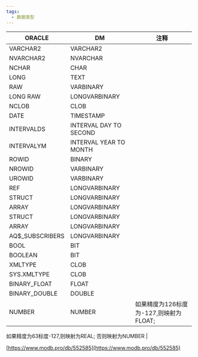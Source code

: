```yaml
---
tags:
  - 数据类型
---
```


| ORACLE | DM | 注释 |
| --- | --- | --- |
| VARCHAR2 | VARCHAR2 |  |
| NVARCHAR2 | NVARCHAR |  |
| NCHAR | CHAR |  |
| LONG | TEXT |  |
| RAW | VARBINARY |  |
| LONG RAW | LONGVARBINARY |  |
| NCLOB | CLOB |  |
| DATE | TIMESTAMP |  |
| INTERVALDS | INTERVAL DAY TO SECOND |  |
| INTERVALYM | INTERVAL YEAR TO MONTH |  |
| ROWID | BINARY |  |
| NROWID | VARBINARY |  |
| UROWID | VARBINARY |  |
| REF | LONGVARBINARY |  |
| STRUCT | LONGVARBINARY |  |
| ARRAY | LONGVARBINARY |  |
| STRUCT | LONGVARBINARY |  |
| ARRAY | LONGVARBINARY |  |
| AQ$_SUBSCRIBERS| LONGVARBINARY |  |
| BOOL | BIT |  |
| BOOLEAN | BIT |  |
| XMLTYPE | CLOB |  |
| SYS.XMLTYPE | CLOB |  |
| BINARY_FLOAT | FLOAT |  |
| BINARY_DOUBLE | DOUBLE |  |
| NUMBER | NUMBER | 如果精度为126标度为-127,则映射为FLOAT;
如果精度为63标度-127,则映射为REAL;
否则映射为NUMBER |

[https://www.modb.pro/db/552585](https://www.modb.pro/db/552585)
